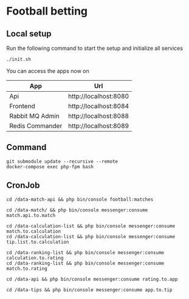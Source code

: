 # Football betting

## Local setup
Run the following command to start the setup and initialize all services

```bash
./init.sh
```

You can access the apps now on

|App|Url|
|---|---|
|Api|http://localhost:8080|
|Frontend|http://localhost:8084|
|Rabbit MQ Admin|http://localhost:8088|
|Redis Commander|http://localhost:8089|

## Command

```
git submodule update --recursive --remote
docker-compose exec php-fpm bash
```


## CronJob

```
cd /data-match-api && php bin/console football:matches

cd /data-match/ && php bin/console messenger:consume match.api.to.match

cd /data-calculation-list && php bin/console messenger:consume match.to.calculation
cd /data-calculation-list && php bin/console messenger:consume tip.list.to.calculation

cd /data-ranking-list && php bin/console messenger:consume calculation.to.rating
cd /data-ranking-list && php bin/console messenger:consume match.to.rating

cd /data-api && php bin/console messenger:consume rating.to.app

cd /data-tips && php bin/console messenger:consume app.to.tip
```
